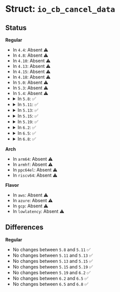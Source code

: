# Struct: <code>io_cb_cancel_data</code>

## Status
<b>Regular</b>
<ul>
<li>
In <code>4.4</code>: Absent ⚠️
</li>
<li>
In <code>4.8</code>: Absent ⚠️
</li>
<li>
In <code>4.10</code>: Absent ⚠️
</li>
<li>
In <code>4.13</code>: Absent ⚠️
</li>
<li>
In <code>4.15</code>: Absent ⚠️
</li>
<li>
In <code>4.18</code>: Absent ⚠️
</li>
<li>
In <code>5.0</code>: Absent ⚠️
</li>
<li>
In <code>5.3</code>: Absent ⚠️
</li>
<li>
In <code>5.4</code>: Absent ⚠️
</li>
<li>
<details>
<summary>In <code>5.8</code>: ✅</summary>

```c
struct io_cb_cancel_data {
    work_cancel_fn *fn;
    void *data;
    int nr_running;
    int nr_pending;
    bool cancel_all;
};
```
</details>
</li>
<li>
<details>
<summary>In <code>5.11</code>: ✅</summary>

```c
struct io_cb_cancel_data {
    work_cancel_fn *fn;
    void *data;
    int nr_running;
    int nr_pending;
    bool cancel_all;
};
```
</details>
</li>
<li>
<details>
<summary>In <code>5.13</code>: ✅</summary>

```c
struct io_cb_cancel_data {
    work_cancel_fn *fn;
    void *data;
    int nr_running;
    int nr_pending;
    bool cancel_all;
};
```
</details>
</li>
<li>
<details>
<summary>In <code>5.15</code>: ✅</summary>

```c
struct io_cb_cancel_data {
    work_cancel_fn *fn;
    void *data;
    int nr_running;
    int nr_pending;
    bool cancel_all;
};
```
</details>
</li>
<li>
<details>
<summary>In <code>5.19</code>: ✅</summary>

```c
struct io_cb_cancel_data {
    work_cancel_fn *fn;
    void *data;
    int nr_running;
    int nr_pending;
    bool cancel_all;
};
```
</details>
</li>
<li>
<details>
<summary>In <code>6.2</code>: ✅</summary>

```c
struct io_cb_cancel_data {
    work_cancel_fn *fn;
    void *data;
    int nr_running;
    int nr_pending;
    bool cancel_all;
};
```
</details>
</li>
<li>
<details>
<summary>In <code>6.5</code>: ✅</summary>

```c
struct io_cb_cancel_data {
    work_cancel_fn *fn;
    void *data;
    int nr_running;
    int nr_pending;
    bool cancel_all;
};
```
</details>
</li>
<li>
<details>
<summary>In <code>6.8</code>: ✅</summary>

```c
struct io_cb_cancel_data {
    work_cancel_fn *fn;
    void *data;
    int nr_running;
    int nr_pending;
    bool cancel_all;
};
```
</details>
</li>
</ul>
<b>Arch</b>
<ul>
<li>
In <code>arm64</code>: Absent ⚠️
</li>
<li>
In <code>armhf</code>: Absent ⚠️
</li>
<li>
In <code>ppc64el</code>: Absent ⚠️
</li>
<li>
In <code>riscv64</code>: Absent ⚠️
</li>
</ul>
<b>Flavor</b>
<ul>
<li>
In <code>aws</code>: Absent ⚠️
</li>
<li>
In <code>azure</code>: Absent ⚠️
</li>
<li>
In <code>gcp</code>: Absent ⚠️
</li>
<li>
In <code>lowlatency</code>: Absent ⚠️
</li>
</ul>

## Differences
<b>Regular</b>
<ul>
<li>
No changes between <code>5.8</code> and <code>5.11</code> ✅
</li>
<li>
No changes between <code>5.11</code> and <code>5.13</code> ✅
</li>
<li>
No changes between <code>5.13</code> and <code>5.15</code> ✅
</li>
<li>
No changes between <code>5.15</code> and <code>5.19</code> ✅
</li>
<li>
No changes between <code>5.19</code> and <code>6.2</code> ✅
</li>
<li>
No changes between <code>6.2</code> and <code>6.5</code> ✅
</li>
<li>
No changes between <code>6.5</code> and <code>6.8</code> ✅
</li>
</ul>

